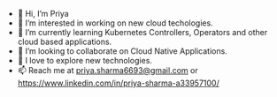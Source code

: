 - 👋 Hi, I’m Priya
- 👀 I’m interested in working on new cloud techologies.
- 🌱 I’m currently learning Kubernetes Controllers, Operators and other cloud based applications.
- 💞️ I’m looking to collaborate on Cloud Native Applications.
- 🌱 I love to explore new technologies.
- 📫 Reach me at priya.sharma6693@gmail.com or https://www.linkedin.com/in/priya-sharma-a33957100/


<!---
PriyaSharma9/PriyaSharma9 is a ✨ special ✨ repository because its `README.md` (this file) appears on your GitHub profile.
You can click the Preview link to take a look at your changes.
--->
